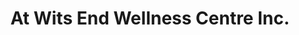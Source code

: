 ---
title: "At Wits End Wellness Centre Inc."
url: /high-prairie/at-wits-end-wellness-centre-inc/
shop: Massage
---